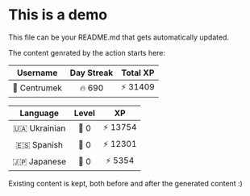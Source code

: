 # This is a demo

This file can be your README.md that gets automatically updated.

The content genrated by the action starts here:

<!--START_SECTION:duolingoStats-->
<!-- Automatically generated with https://github.com/centrumek/duolingo-readme-stats-->

| Username | Day Streak | Total XP |
|:---:|:---:|:---:|
| 👤 Centrumek | 🔥 690 | ⚡ 31409 |

| Language | Level | XP |
|:---:|:---:|:---:|
| 🇺🇦 Ukrainian | 👑 0 | ⚡ 13754 |
| 🇪🇸 Spanish | 👑 0 | ⚡ 12301 |
| 🇯🇵 Japanese | 👑 0 | ⚡ 5354 |

<!--END_SECTION:duolingoStats-->

Existing content is kept, both before and after the generated content :)